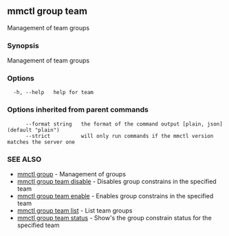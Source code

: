 ## mmctl group team

Management of team groups

### Synopsis

Management of team groups

### Options

```
  -h, --help   help for team
```

### Options inherited from parent commands

```
      --format string   the format of the command output [plain, json] (default "plain")
      --strict          will only run commands if the mmctl version matches the server one
```

### SEE ALSO

* [mmctl group](mmctl_group.md)	 - Management of groups
* [mmctl group team disable](mmctl_group_team_disable.md)	 - Disables group constrains in the specified team
* [mmctl group team enable](mmctl_group_team_enable.md)	 - Enables group constrains in the specified team
* [mmctl group team list](mmctl_group_team_list.md)	 - List team groups
* [mmctl group team status](mmctl_group_team_status.md)	 - Show's the group constrain status for the specified team

